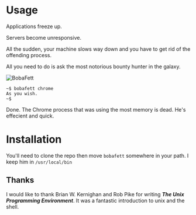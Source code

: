 Usage
=====

Applications freeze up. 

Servers become unresponsive. 

All the sudden, your machine slows way down and you have to get rid of the offending process.

All you need to do is ask the most notorious bounty hunter in the galaxy.

![BobaFett](http://f.cl.ly/items/1s3r0D1L2E2n351o0W2U/Screen%20Shot%202012-10-12%20at%2010.40.12%20AM.png)
```
~$ bobafett chrome
As you wish.
~$
```

Done. The Chrome process that was using the most memory is dead. He's effecient and quick.


Installation
============

You'll need to clone the repo then move `bobafett` somewhere in your path. I keep him in `/usr/local/bin`



Thanks
------

I would like to thank Brian W. Kernighan and Rob Pike for writing ***The Unix Programming Environment***. It was a fantastic introduction to unix and the shell.


